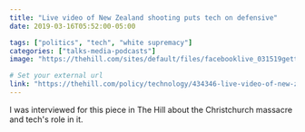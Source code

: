 ```yaml
---
title: "Live video of New Zealand shooting puts tech on defensive"
date: 2019-03-16T05:52:00-05:00

tags: ["politics", "tech", "white supremacy"]
categories: ["talks-media-podcasts"]
image: "https://thehill.com/sites/default/files/facebooklive_031519getty.jpg"

# Set your external url
link: "https://thehill.com/policy/technology/434346-live-video-of-new-zealand-shooting-puts-tech-on-defensive"
---
```


I was interviewed for this piece in The Hill about the Christchurch massacre and tech's role in it.